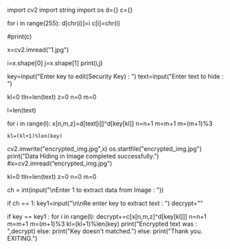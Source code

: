 
import cv2
import string
import os
d={}
c={}

for i in range(255):
    d[chr(i)]=i
    c[i]=chr(i)
  
  
#print(c)

x=cv2.imread("1.jpg")

i=x.shape[0]
j=x.shape[1]
print(i,j)

key=input("Enter key to edit(Security Key) : ")
text=input("Enter text to hide : ")

kl=0
tln=len(text)
z=0 
n=0 
m=0 

l=len(text)

for i in range(l):
    x[n,m,z]=d[text[i]]^d[key[kl]]
    n=n+1
    m=m+1
    m=(m+1)%3  
                
    kl=(kl+1)%len(key)
    
cv2.imwrite("encrypted_img.jpg",x) 
os.startfile("encrypted_img.jpg")
print("Data Hiding in Image completed successfully.")
#x=cv2.imread(“encrypted_img.jpg")
    

kl=0
tln=len(text)
z=0 
n=0 
m=0 

ch = int(input("\nEnter 1 to extract data from Image : "))

if ch == 1:
    key1=input("\n\nRe enter key to extract text : ")
    decrypt=""

   if key == key1 :
        for i in range(l):
            decrypt+=c[x[n,m,z]^d[key[kl]]]
            n=n+1
            m=m+1
            m=(m+1)%3
            kl=(kl+1)%len(key)
        print("Encrypted text was : ",decrypt)
    else:
        print("Key doesn't matched.")
else:
    print("Thank you. EXITING.")
